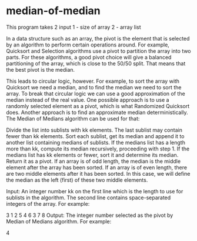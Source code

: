 # median-of-median

This program takes 2 input
1 - size of array
2 - array list

In a data structure such as an array, the pivot is the element that is selected by an algorithm to perform certain operations around. For example, 
Quicksort and Selection algorithms use a pivot to partition the array into two parts.
 For these algorithms, a good pivot choice will give a balanced partitioning of the array, which is close to the 50/50 split. That means that the best pivot is the median.

This leads to circular logic, however. For example, to sort the array with Quicksort we need a median,
 and to find the median we need to sort the array. To break that circular logic we can use a good approximation of the median instead of the real value. 
One possible approach is to use a randomly selected element as a pivot, which is what Randomized Quicksort does. 
Another approach is to find an approximate median deterministically. The Median of Medians algorithm can be used for that:

Divide the list into sublists with kk elements. The last sublist may contain fewer than kk elements.
Sort each sublist, get its median and append it to another list containing medians of sublists.
If the medians list has a length more than kk, compute its median recursively, proceeding with step 1.
If the medians list has kk elements or fewer, sort it and determine its median. Return it as a pivot.
If an array is of odd length, the median is the middle element after the array has been sorted. If an array is of even length, 
there are two middle elements after it has been sorted. In this case, we will define the median as the left (first) of these two middle elements.

Input:
An integer number kk on the first line which is the length to use for sublists in the algorithm. The second line contains space-separated integers of the array. For example:

3
1 2 5 4 6 3 7 8
Output:
The integer number selected as the pivot by Median of Medians algorithm. For example:

4
